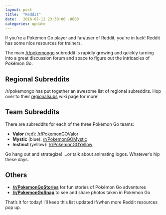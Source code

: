 ```yaml
---
layout: post
title:  "Reddit"
date:   2016-07-12 23:30:00 -0600
categories: update
---
```


If you&rsquo;re a Pokémon Go player and fan/user of Reddit, you're in luck!
Reddit has some nice resources for trainers.

The main [/r/pokemongo](https://www.reddit.com/r/pokemongo) subreddit is rapidly
growing and quickly turning into a great discussion forum and space to figure
out the intricacies of Pokémon Go.

## Regional Subreddits

/r/pokemongo has put together an awesome list of regional subreddits. Hop over
to their [regionalsubs](https://www.reddit.com/r/pokemongo/wiki/regionalsubs)
wiki page for more!

## Team Subreddits

There are subreddits for each of the three Pokémon Go teams:

  * **Valor** (red): [/r/PokemonGOValor](https://www.reddit.com/r/PokemonGOValor)
  * **Mystic** (blue): [/r/PokemonGOMystic](https://www.reddit.com/r/PokemonGOMystic)
  * **Instinct** (yellow): [/r/PokemonGOYellow](https://www.reddit.com/r/PokemonGOYellow)

Go hang out and strategize! &hellip;or talk about animating logos. Whatever&rsquo;s
hip these days.

## Others

  * **[/r/PokemonGoStories](https://www.reddit.com/r/PokemonGoStories)** for fun
  stories of Pokémon Go adventures
  * **[/r/PokemonGoSnap](https://www.reddit.com/r/PokemonGoSnap)** to see and
  share photos taken in Pokémon Go

That&rsquo;s it for today! I&rsquo;ll keep this list updated if/when more Reddit
resources pop up.
